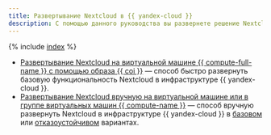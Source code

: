 ```yaml
---
title: Развертывание Nextcloud в {{ yandex-cloud }}
description: С помощью данного руководства вы развернете решение Nextcloud в облачной инфраструктуре {{ yandex-cloud }} с интеграцией объектного хранилища {{ objstorage-full-name }}.
---
```


{% include [index](../../../_tutorials/archive/integrate-nextcloud/index.md) %}

* [Развертывание Nextcloud на виртуальной машине {{ compute-full-name }} с помощью образа {{ coi }}](./coi-based.md) — способ быстро развернуть базовую функциональность Nextcloud в инфраструктуре {{ yandex-cloud }}.
* [Развертывание Nextcloud вручную на виртуальной машине или в группе виртуальных машин {{ compute-name }}](./fault-tolerant.md) — способ вручную развернуть Nextcloud в инфраструктуре {{ yandex-cloud }} в [базовом](./fault-tolerant.md#the-basic-variant) или [отказоустойчивом](./fault-tolerant.md#the-redundant-variant) вариантах.